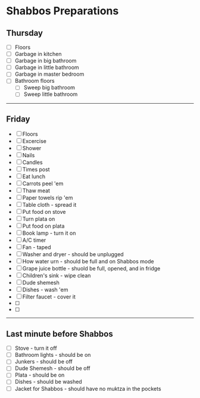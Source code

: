 # Shabbos Preparations

## Thursday
- [ ] Floors
- [ ] Garbage in kitchen
- [ ] Garbage in big bathroom
- [ ] Garbage in little bathroom
- [ ] Garbage in master bedroom
- [ ] Bathroom floors
    - [ ] Sweep big bathroom
    - [ ] Sweep little bathroom
---
## Friday
- [ ] Floors
- [ ] Excercise
- [ ] Shower
- [ ] Nails
- [ ] Candles
- [ ] Times post
- [ ] Eat lunch
- [ ] Carrots peel 'em
- [ ] Thaw meat
- [ ] Paper towels rip 'em
- [ ] Table cloth - spread it
- [ ] Put food on stove
- [ ] Turn plata on
- [ ] Put food on plata
- [ ] Book lamp - turn it on
- [ ] A/C timer
- [ ] Fan - taped
- [ ] Washer and dryer - should be unplugged
- [ ] How water urn - should be full and on Shabbos mode
- [ ] Grape juice bottle - shuold be full, opened, and in fridge  
- [ ] Children's sink - wipe clean
- [ ] Dude shemesh
- [ ] Dishes - wash 'em
- [ ] Filter faucet - cover it
- [ ] 
- [ ] 

---
## Last minute before Shabbos
- [ ] Stove - turn it off
- [ ] Bathroom lights - should be on
- [ ] Junkers - should be off
- [ ] Dude Shemesh - should be off
- [ ] Plata - should be on
- [ ] Dishes - should be washed
- [ ] Jacket for Shabbos - should have no muktza in the pockets
